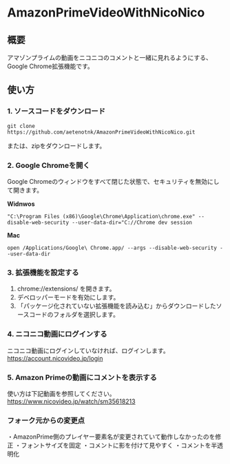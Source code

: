 # AmazonPrimeVideoWithNicoNico

## 概要
アマゾンプライムの動画をニコニコのコメントと一緒に見れるようにする、Google Chrome拡張機能です。

## 使い方
### 1. ソースコードをダウンロード
```
git clone https://github.com/aetenotnk/AmazonPrimeVideoWithNicoNico.git
```
または、zipをダウンロードします。

### 2. Google Chromeを開く
Google Chromeのウィンドウをすべて閉じた状態で、セキュリティを無効にして開きます。

**Widnwos**
```
"C:\Program Files (x86)\Google\Chrome\Application\chrome.exe" --disable-web-security --user-data-dir="C://Chrome dev session
```
**Mac**
```
open /Applications/Google\ Chrome.app/ --args --disable-web-security --user-data-dir
```

### 3. 拡張機能を設定する
1. chrome://extensions/ を開きます。
1. デベロッパーモードを有効にします。
1. 「パッケージ化されていない拡張機能を読み込む」からダウンロードしたソースコードのフォルダを選択します。

### 4. ニコニコ動画にログインする
ニコニコ動画にログインしていなければ、ログインします。  
https://account.nicovideo.jp/login

### 5. Amazon Primeの動画にコメントを表示する
使い方は下記動画を参照してください。  
https://www.nicovideo.jp/watch/sm35618213

### フォーク元からの変更点

・AmazonPrime側のプレイヤー要素名が変更されていて動作しなかったのを修正
・フォントサイズを固定
・コメントに影を付けて見やすく
・コメントを半透明化
